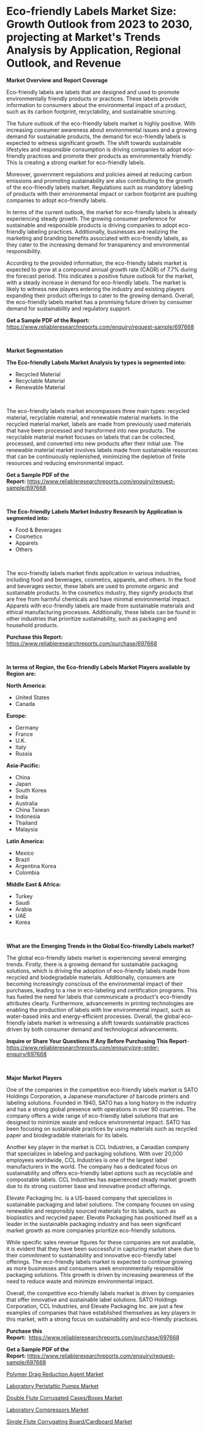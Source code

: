 <p><h1>Eco-friendly Labels Market Size: Growth Outlook from 2023 to 2030, projecting at Market's Trends Analysis by Application, Regional Outlook, and Revenue</h1></p><p><strong>Market Overview and Report Coverage</strong></p>
<p><p>Eco-friendly labels are labels that are designed and used to promote environmentally friendly products or practices. These labels provide information to consumers about the environmental impact of a product, such as its carbon footprint, recyclability, and sustainable sourcing.</p><p>The future outlook of the eco-friendly labels market is highly positive. With increasing consumer awareness about environmental issues and a growing demand for sustainable products, the demand for eco-friendly labels is expected to witness significant growth. The shift towards sustainable lifestyles and responsible consumption is driving companies to adopt eco-friendly practices and promote their products as environmentally friendly. This is creating a strong market for eco-friendly labels.</p><p>Moreover, government regulations and policies aimed at reducing carbon emissions and promoting sustainability are also contributing to the growth of the eco-friendly labels market. Regulations such as mandatory labeling of products with their environmental impact or carbon footprint are pushing companies to adopt eco-friendly labels.</p><p>In terms of the current outlook, the market for eco-friendly labels is already experiencing steady growth. The growing consumer preference for sustainable and responsible products is driving companies to adopt eco-friendly labeling practices. Additionally, businesses are realizing the marketing and branding benefits associated with eco-friendly labels, as they cater to the increasing demand for transparency and environmental responsibility.</p><p>According to the provided information, the eco-friendly labels market is expected to grow at a compound annual growth rate (CAGR) of 7.7% during the forecast period. This indicates a positive future outlook for the market, with a steady increase in demand for eco-friendly labels. The market is likely to witness new players entering the industry and existing players expanding their product offerings to cater to the growing demand. Overall, the eco-friendly labels market has a promising future driven by consumer demand for sustainability and regulatory support.</p></p>
<p><strong>Get a Sample PDF of the Report:</strong> <a href="https://www.reliableresearchreports.com/enquiry/request-sample/697668">https://www.reliableresearchreports.com/enquiry/request-sample/697668</a></p>
<p>&nbsp;</p>
<p><strong>Market Segmentation</strong></p>
<p><strong>The Eco-friendly Labels Market Analysis by types is segmented into:</strong></p>
<p><ul><li>Recycled Material</li><li>Recyclable Material</li><li>Renewable Material</li></ul></p>
<p>&nbsp;</p>
<p><p>The eco-friendly labels market encompasses three main types: recycled material, recyclable material, and renewable material markets. In the recycled material market, labels are made from previously used materials that have been processed and transformed into new products. The recyclable material market focuses on labels that can be collected, processed, and converted into new products after their initial use. The renewable material market involves labels made from sustainable resources that can be continuously replenished, minimizing the depletion of finite resources and reducing environmental impact.</p></p>
<p><strong>Get a Sample PDF of the Report:</strong>&nbsp;<a href="https://www.reliableresearchreports.com/enquiry/request-sample/697668">https://www.reliableresearchreports.com/enquiry/request-sample/697668</a></p>
<p>&nbsp;</p>
<p><strong>The Eco-friendly Labels Market Industry Research by Application is segmented into:</strong></p>
<p><ul><li>Food & Beverages</li><li>Cosmetics</li><li>Apparels</li><li>Others</li></ul></p>
<p>&nbsp;</p>
<p><p>The eco-friendly labels market finds application in various industries, including food and beverages, cosmetics, apparels, and others. In the food and beverages sector, these labels are used to promote organic and sustainable products. In the cosmetics industry, they signify products that are free from harmful chemicals and have minimal environmental impact. Apparels with eco-friendly labels are made from sustainable materials and ethical manufacturing processes. Additionally, these labels can be found in other industries that prioritize sustainability, such as packaging and household products.</p></p>
<p><strong>Purchase this Report:</strong>&nbsp; <a href="https://www.reliableresearchreports.com/purchase/697668">https://www.reliableresearchreports.com/purchase/697668</a></p>
<p>&nbsp;</p>
<p><strong>In terms of Region, the Eco-friendly Labels Market Players available by Region are:</strong></p>
<p>
    <p> <strong> North America: </strong>
        <ul>
            <li>United States</li>
            <li>Canada</li>
        </ul>
        </p> 
    <p> <strong> Europe: </strong>
        <ul>
            <li>Germany</li>
            <li>France</li>
            <li>U.K.</li>
            <li>Italy</li>
            <li>Russia</li>
        </ul>
        </p> 
    <p> <strong> Asia-Pacific: </strong>
        <ul>
            <li>China</li>
            <li>Japan</li>
            <li>South Korea</li>
            <li>India</li>
            <li>Australia</li>
            <li>China Taiwan</li>
            <li>Indonesia</li>
            <li>Thailand</li>
            <li>Malaysia</li>
        </ul>
        </p> 
    <p> <strong> Latin America: </strong>
        <ul>
            <li>Mexico</li>
            <li>Brazil</li>
            <li>Argentina Korea</li>
            <li>Colombia</li>
        </ul>
        </p> 
    <p> <strong> Middle East & Africa: </strong>
        <ul>
            <li>Turkey</li>
            <li>Saudi</li>
            <li>Arabia</li>
            <li>UAE</li>
            <li>Korea</li>
        </ul>
    </p>
    </p>
<p>&nbsp;</p>
<p><strong>What are the Emerging Trends in the Global Eco-friendly Labels market?</strong></p>
<p><p>The global eco-friendly labels market is experiencing several emerging trends. Firstly, there is a growing demand for sustainable packaging solutions, which is driving the adoption of eco-friendly labels made from recycled and biodegradable materials. Additionally, consumers are becoming increasingly conscious of the environmental impact of their purchases, leading to a rise in eco-labeling and certification programs. This has fueled the need for labels that communicate a product's eco-friendly attributes clearly. Furthermore, advancements in printing technologies are enabling the production of labels with low environmental impact, such as water-based inks and energy-efficient processes. Overall, the global eco-friendly labels market is witnessing a shift towards sustainable practices driven by both consumer demand and technological advancements.</p></p>
<p><strong>Inquire or Share Your Questions If Any Before Purchasing This Report</strong>- <a href="https://www.reliableresearchreports.com/enquiry/pre-order-enquiry/697668">https://www.reliableresearchreports.com/enquiry/pre-order-enquiry/697668</a></p>
<p>&nbsp;</p>
<p><strong>Major Market Players</strong></p>
<p><p>One of the companies in the competitive eco-friendly labels market is SATO Holdings Corporation, a Japanese manufacturer of barcode printers and labeling solutions. Founded in 1940, SATO has a long history in the industry and has a strong global presence with operations in over 90 countries. The company offers a wide range of eco-friendly label solutions that are designed to minimize waste and reduce environmental impact. SATO has been focusing on sustainable practices by using materials such as recycled paper and biodegradable materials for its labels.</p><p>Another key player in the market is CCL Industries, a Canadian company that specializes in labeling and packaging solutions. With over 20,000 employees worldwide, CCL Industries is one of the largest label manufacturers in the world. The company has a dedicated focus on sustainability and offers eco-friendly label options such as recyclable and compostable labels. CCL Industries has experienced steady market growth due to its strong customer base and innovative product offerings.</p><p>Elevate Packaging Inc. is a US-based company that specializes in sustainable packaging and label solutions. The company focuses on using renewable and responsibly sourced materials for its labels, such as bioplastics and recycled paper. Elevate Packaging has positioned itself as a leader in the sustainable packaging industry and has seen significant market growth as more companies prioritize eco-friendly solutions.</p><p>While specific sales revenue figures for these companies are not available, it is evident that they have been successful in capturing market share due to their commitment to sustainability and innovative eco-friendly label offerings. The eco-friendly labels market is expected to continue growing as more businesses and consumers seek environmentally responsible packaging solutions. This growth is driven by increasing awareness of the need to reduce waste and minimize environmental impact.</p><p>Overall, the competitive eco-friendly labels market is driven by companies that offer innovative and sustainable label solutions. SATO Holdings Corporation, CCL Industries, and Elevate Packaging Inc. are just a few examples of companies that have established themselves as key players in this market, with a strong focus on sustainability and eco-friendly practices.</p></p>
<p><strong>Purchase this Report:</strong>&nbsp;&nbsp;<a href="https://www.reliableresearchreports.com/purchase/697668">https://www.reliableresearchreports.com/purchase/697668</a></p>
<p></p>
<p><strong>Get a Sample PDF of the Report:</strong>&nbsp;<a href="https://www.reliableresearchreports.com/enquiry/request-sample/697668">https://www.reliableresearchreports.com/enquiry/request-sample/697668</a></p>
<p><p><a href="https://www.linkedin.com/pulse/polymer-drag-reduction-agent-market-research-report-provides/">Polymer Drag Reduction Agent Market</a></p><p><a href="https://medium.com/@morgancrist1926/laboratory-peristaltic-pumps-market-size-cagr-trends-2024-2030-e51973c7ec38">Laboratory Peristaltic Pumps Market</a></p><p><a href="https://www.linkedin.com/pulse/double-flute-corrugated-casesboxes-market-size-1f/">Double Flute Corrugated Cases/Boxes Market</a></p><p><a href="https://medium.com/@kaelapaucek/laboratory-compressors-market-size-cagr-trends-2024-2030-de55202e1081">Laboratory Compressors Market</a></p><p><a href="https://www.linkedin.com/pulse/single-flute-corrugating-boardcardboard-market-size-growth/">Single Flute Corrugating Board/Cardboard Market</a></p></p>